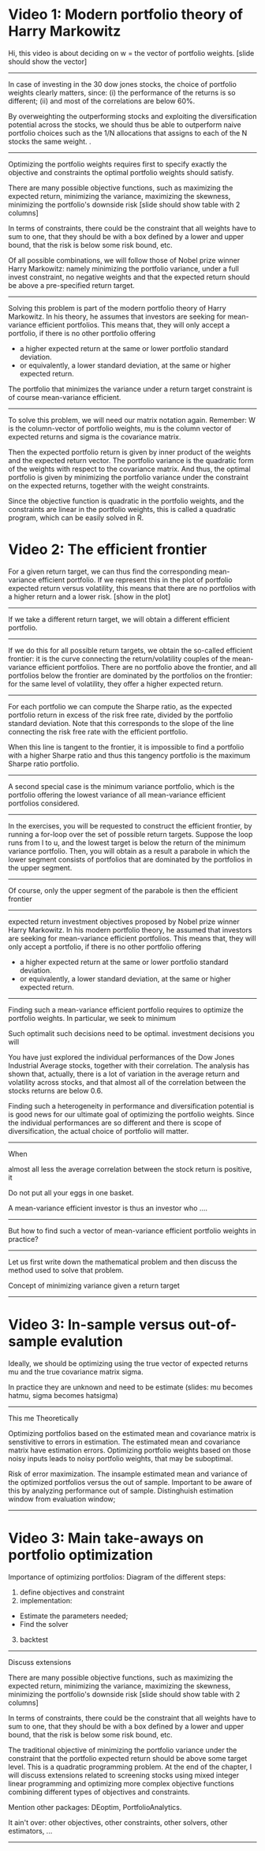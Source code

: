# Video 1: Modern portfolio theory of Harry Markowitz

Hi, this video is about deciding on w = the vector of portfolio weights.   [slide should show the vector]

***

In case of investing in the 30 dow jones stocks, the choice of portfolio weights clearly matters, since:
(i) the performance of the returns is so different;
(ii) and most of the correlations are below 60%.

By overweighting the outperforming stocks and exploiting the diversification potential across the stocks, we should thus be able to outperform naive portfolio choices such as the 1/N allocations that assigns to each of the N stocks the same weight. .

***

Optimizing the portfolio weights requires first to specify exactly the objective and constraints the optimal portfolio weights should satisfy.

There are many possible objective functions, such as maximizing the expected return, minimizing the variance, maximizing the skewness, minimizing the portfolio's downside risk [slide should show table with 2 columns]

In terms of constraints, there could be the constraint that all weights have to sum to one, that they should be with a box defined by a lower and upper bound, that the risk is below some risk bound, etc. 

Of all possible combinations, we will follow those of Nobel prize winner Harry Markowitz: namely minimizing the portfolio variance, under a full invest constraint, no negative weights and that the expected return should be above a pre-specified return target.

***

Solving this problem is part of the modern portfolio theory of Harry Markowitz. In his theory, he assumes that investors are seeking for mean-variance efficient portfolios. This means that, they will only accept a portfolio, if there is no other portfolio offering
- a higher expected return at the same or lower portfolio standard deviation.
- or equivalently, a lower standard deviation, at the same or higher expected return. 

The portfolio that minimizes the variance under a return target constraint is of course mean-variance efficient.

***

To solve this problem, we will need our matrix notation again. Remember: W is the column-vector of portfolio weights, mu is the column vector of expected returns and sigma is the covariance matrix. 

Then the expected portfolio return is given by inner product of the weights and the expected return vector. The portfolio variance is the quadratic form of the weights with respect to the covariance matrix. And thus, the optimal portfolio is given by minimizing the portfolio variance under the constraint on the expected returns, together with the weight constraints. 

Since the objective function is quadratic in the portfolio weights, and the constraints are linear in the portfolio weights, this is called a quadratic program, which can be easily solved in R. 

# Video 2: The efficient frontier

For a given return target, we can thus find the corresponding mean-variance efficient portfolio. If we represent this in the  plot of portfolio expected return versus volatility, this means that there are no portfolios with a higher return and a lower risk. [show in the plot] 

***
If we take a different return target, we will obtain a different efficient portfolio. 

***

If we do this for all possible return targets, we obtain the so-called efficient frontier: it is the curve connecting the return/volatility couples of the mean-variance efficient portfolios. There are no portfolio above the frontier, and all portfolios below the frontier are dominated by the portfolios on the frontier: for the same level of volatility, they offer a higher expected return.

***

For each portfolio we can compute the Sharpe ratio, as the expected portfolio return in excess of the risk free rate, divided by the portfolio standard deviation. Note that this corresponds to the slope of the line connecting the risk free rate with the efficient portfolio. 

When this line is tangent to the frontier, it is impossible to find a portfolio with a higher Sharpe ratio and thus this tangency portfolio is the maximum Sharpe ratio portfolio. 

***

A second special case is the minimum variance portfolio, which is the portfolio offering the lowest variance of all mean-variance efficient portfolios considered.


***

In the exercises, you will be requested to construct the efficient frontier, by running a for-loop over the set of possible return targets. Suppose the loop runs from l to u, and the lowest target is below the return of the minimum variance portfolio. Then, you will obtain as a result a parabole in which the lower segment consists of portfolios that are dominated by the portfolios in the upper segment. 

***
Of course, only the upper segment of the parabole is then the efficient frontier


***




expected return investment objectives proposed by Nobel prize winner Harry Markowitz. In his modern portfolio theory, he assumed that investors are seeking for mean-variance efficient portfolios. This means that, they will only accept a portfolio, if there is no other portfolio offering
- a higher expected return at the same or lower portfolio standard deviation.
- or equivalently, a lower standard deviation, at the same or higher expected return. 

***

Finding such a mean-variance efficient portfolio requires to optimize the portfolio weights. In particular, we seek to minimum

Such optimalit
such decisions need to be optimal. investment decisions you will 

You have just explored the individual performances of the Dow Jones Industrial Average stocks, together with their correlation.
The analysis has shown that, actually, there is a lot of variation in the average return and volatility across stocks, and that almost all of the correlation between the stocks returns are below 0.6. 

Finding such a heterogeneity in performance and diversification potential is is good news for our ultimate goal of optimizing the portfolio weights. Since the individual performances are so different and there is scope of diversification, the actual choice of portfolio will matter. 

***

When 

almost all less   the average correlation between the stock return is positive, it  


Do not put all your eggs in one basket. 


A mean-variance efficient investor is thus an investor who ....

***

But how to find such a vector of mean-variance efficient portfolio weights in practice? 

***

Let us first write down the mathematical problem and then discuss the method used to solve that problem. 


Concept of minimizing variance given a return target

***

# Video 3: In-sample versus out-of-sample evalution


Ideally, we should be optimizing using the true vector of expected returns mu and the true covariance matrix sigma.

In practice they are unknown and need to be estimate (slides: mu becomes hatmu, sigma becomes hatsigma)

***

This me
Theoretically


Optimizing portfolios based on the estimated mean and covariance matrix is senstivitive to errors in estimation. The estimated mean and covariance matrix have estimation errors. Optimizing portfolio weights based on those noisy inputs leads to noisy portfolio weights, that may be suboptimal. 


Risk of error maximization. The insample estimated mean and variance of the optimized portfolios versus the out of sample.  Important to be aware of this by analyzing performance out of sample. Distinghuish estimation window from evaluation window;


***

# Video 3: Main take-aways on portfolio optimization

Importance of optimizing portfolios: Diagram of the different steps: 
1) define objectives and constraint
2) implementation:
* Estimate the parameters needed;
* Find the solver
3) backtest

***
Discuss extensions
 
 
There are many possible objective functions, such as maximizing the expected return, minimizing the variance, maximizing the skewness, minimizing the portfolio's downside risk [slide should show table with 2 columns]

In terms of constraints, there could be the constraint that all weights have to sum to one, that they should be with a box defined by a lower and upper bound, that the risk is below some risk bound, etc. 


The traditional objective of minimizing the portfolio variance under the constraint that the portfolio expected return should be above some target level. This is a quadratic programming problem. At the end of the chapter, I will discuss extensions related to screening stocks using mixed integer linear programming and optimizing more complex objective functions combining different types of objectives and constraints.   

Mention other packages: DEoptim, PortfolioAnalytics. 



It ain't over: other objectives, other constraints, other solvers, other estimators, ... 


***
